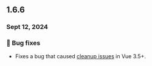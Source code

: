 ## 1.6.6

### Sept 12, 2024

### 🐛 Bug fixes

- Fixes a bug that caused [cleanup issues]() in Vue 3.5+.
